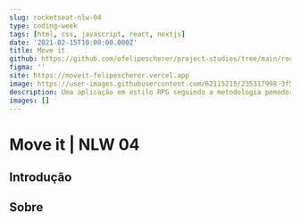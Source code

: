 ```yaml
---
slug: rocketseat-nlw-04
type: coding-week
tags: [html, css, javascript, react, nextjs]
date: '2021-02-15T10:00:00.000Z'
title: Move it
github: https://github.com/ofelipescherer/project-studies/tree/main/rocketseat/nlw-04-move-it
figma: ''
site: https://moveit-felipescherer.vercel.app
image: https://user-images.githubusercontent.com/62115215/235317998-3f528832-3d05-4bdc-8a0e-15caeb6d0875.png
description: Uma aplicação em estilo RPG seguindo a metodologia pomodoro para relembrar de realizar pequenos exercícios de qualidade de vida. Projeto desenvolvido durante a 4ª edição do NLW da Rocketseat
images: []
---
```


# Move it | NLW 04

## Introdução

## Sobre

